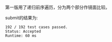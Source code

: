 第一版用了递归前序遍历，分为两个部分作镜面比较。

submit的结果为:
```
192 / 192 test cases passed.
Status: Accepted
Runtime: 60 ms
```
